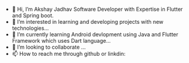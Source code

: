 - 👋 Hi, I’m Akshay Jadhav Software Developer with Expertise in Flutter and Spring boot.
- 👀 I’m interested in learning and developing  projects with new technologies...
- 🌱 I’m currently learning Android devlopment using Java and Flutter Framework which uses Dart language...
- 💞️ I’m looking to collaborate ...
- 📫 How to reach me through github or linkdin:

<!---
akshayjadhav2002/akshayjadhav2002 is a ✨ special ✨ repository because its `README.md` (this file) appears on your GitHub profile.
You can click the Preview link to take a look at your changes.
--->
